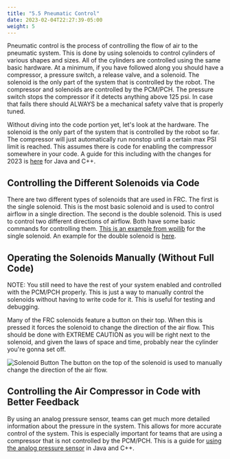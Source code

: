 ```yaml
---
title: "5.5 Pneumatic Control"
date: 2023-02-04T22:27:39-05:00
weight: 5
---
```


Pneumatic control is the process of controlling the flow of air to the pneumatic system. This is done by using solenoids to control cylinders of various shapes and sizes. All of the cylinders are controlled using the same basic hardware. At a minimum, if you have followed along you should have a compressor, a pressure switch, a release valve, and a solenoid. The solenoid is the only part of the system that is controlled by the robot. The compressor and solenoids are controlled by the PCM/PCH. The pressure switch stops the compressor if it detects anything above 125 psi. In case that fails there should ALWAYS be a mechanical safety valve that is properly tuned.

Without diving into the code portion yet, let's look at the hardware. The solenoid is the only part of the system that is controlled by the robot so far. The compressor will just automatically run nonstop until a certain max PSI limit is reached. This assumes there is code for enabling the compressor somewhere in your code. A guide for this including with the changes for 2023 is [here](https://docs.wpilib.org/en/stable/docs/software/hardware-apis/pneumatics/pneumatics.html#generating-and-storing-pressure) for Java and C++.

## Controlling the Different Solenoids via Code

There are two different types of solenoids that are used in FRC. The first is the single solenoid. This is the most basic solenoid and is used to control airflow in a single direction. The second is the double solenoid. This is used to control two different directions of airflow. Both have some basic commands for controlling them. [This is an example from wpilib](https://docs.wpilib.org/en/stable/docs/software/hardware-apis/pneumatics/pneumatics.html#single-solenoids-in-wpilib) for the single solenoid. An example for the double solenoid is [here](https://docs.wpilib.org/en/stable/docs/software/hardware-apis/pneumatics/pneumatics.html#double-solenoids-in-wpilib).

## Operating the Solenoids Manually (Without Full Code)

NOTE: You still need to have the rest of your system enabled and controlled with the PCM/PCH properly. This is just a way to manually control the solenoids without having to write code for it. This is useful for testing and debugging.

Many of the FRC solenoids feature a button on their top. When this is pressed it forces the solenoid to change the direction of the air flow. This should be done with EXTREME CAUTION as you will be right next to the solenoid, and given the laws of space and time, probably near the cylinder you're gonna set off.

![Solenoid Button](/images/pneumatics/manual-solenoid-button.jpeg)
The button on the top of the solenoid is used to manually change the direction of the air flow.

## Controlling the Air Compressor in Code with Better Feedback

By using an analog pressure sensor, teams can get much more detailed information about the pressure in the system. This allows for more accurate control of the system. This is especially important for teams that are using a compressor that is not controlled by the PCM/PCH. This is a guide for [using the analog pressure sensor](https://docs.wpilib.org/en/stable/docs/software/hardware-apis/pneumatics/pneumatics.html#pressure-transducers) in Java and C++.
